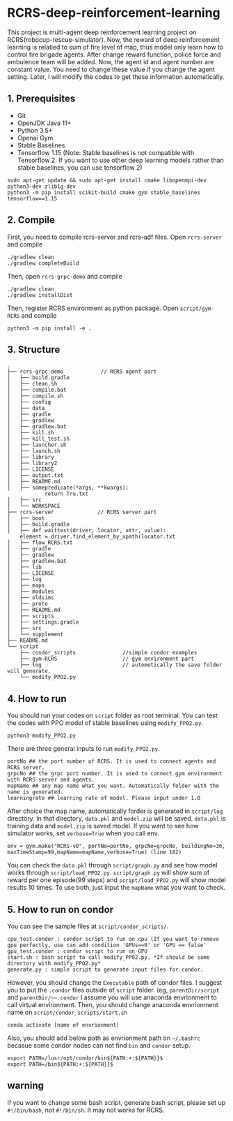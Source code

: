 # RCRS-deep-reinforcement-learning
This project is multi-agent deep reinforcement learning project on RCRS(robocup-rescue-simulator).
Now, the reward of deep reinforcement learning is relatied to sum of fire level of map, thus model only learn how to control fire brigade agents. After change reward function, police force and ambulence team will be added.
Now, the agent id and agent number are constant value. You need to change these value if you change the agent setting. Later, I will modify the codes to get these information automatically. 


## 1. Prerequisites
* Git
* OpenJDK Java 11+
* Python 3.5+
* Openai Gym
* Stable Baselines
* Tensorflow 1.15 (Note: Stable baselines is not compatible with Tensorflow 2. If you want to use other deep learning models rather than stable baselines, you can use tensorflow 2)
```
sudo apt-get update && sudo apt-get install cmake libopenmpi-dev python3-dev zlib1g-dev
python3 -m pip install scikit-build cmake gym stable_baselines tensorflow==1.15 
```
## 2. Compile
First, you need to compile rcrs-server and rcrs-adf files. Open `rcrs-server` and compile
```
./gradlew clean
./gradlew completeBuild
```
Then, open `rcrs-grpc-demo` and compile
```
./gradlew clean
./gradlew installDist
```
Then, register RCRS environment as python package. Open `script/gym-RCRS` and compile
```
python3 -m pip install -e .
```
## 3. Structure
```
.
├── rcrs-grpc-demo            // RCRS agent part
│   ├── build.gradle
│   ├── clean.sh
│   ├── compile.bat
│   ├── compile.sh
│   ├── config
│   ├── data
│   ├── gradle
│   ├── gradlew
│   ├── gradlew.bat
│   ├── kill.sh
│   ├── kill_test.sh
│   ├── launcher.sh
│   ├── launch.sh
│   ├── library
│   ├── library2
│   ├── LICENSE
│   ├── output.txt
│   ├── README.md
│   ├── somepredicate(*args, **kwargs):
            return Tru.txt
│   ├── src
│   └── WORKSPACE
├── rcrs-server              // RCRS server part
│   ├── boot
│   ├── build.gradle
│   ├── def waittest(driver, locator, attr, value):
    element = driver.find_element_by_xpath(locator.txt
│   ├── flow_RCRS.txt
│   ├── gradle
│   ├── gradlew
│   ├── gradlew.bat
│   ├── lib
│   ├── LICENSE
│   ├── log
│   ├── maps
│   ├── modules
│   ├── oldsims
│   ├── proto
│   ├── README.md
│   ├── scripts
│   ├── settings.gradle
│   ├── src
│   └── supplement
├── README.md
└── script
    ├── condor_scripts               //simple condor examples
    ├── gym-RCRS                     // gym environment part
    ├── log                          // autometically the save folder will generate. 
    └── modify_PPO2.py
```

## 4. How to run
You should run your codes on `script` folder as root terminal. 
You can test the codes with PPO model of stable baselines using `modify_PPO2.py`.
```
python3 modify_PPO2.py
```
There are three general inputs to run `modify_PPO2.py`.
```
portNo ## the port number of RCRS. It is used to connect agents and RCRS server. 
grpcNo ## the grpc port number. It is used to connect gym environment with RCRS server and agents.
mapName ## any map name what you want. Automatically folder with the name is generated.  
learningrate ## learning rate of model. Please input under 1.0 
```
After choice the map name, automatically forder is generated in `script/log` directory. 
In that directory, `data.pkl` and `model.zip` will be saved. `data.pkl` is training data and `model.zip` is saved model. 
If you want to see how simulator works, set `verbose=True` when you call env.
```
env = gym.make("RCRS-v0", portNo=portNo, grpcNo=grpcNo, buildingNo=36, maxTimeStamp=99,mapName=mapName,verbose=True) (line 182)
```
You can check the `data.pkl` through `script/graph.py` and see how model works through `script/load_PPO2.py`.
`script/graph.py` will show sum of reward per one episode(99 steps) and `script/load_PPO2.py` will show model results 10 times.
To use both, just input the `mapName` what you want to check. 


## 5. How to run on condor

You can see the sample files at `script/condor_scripts/`. 
```
cpu_test.condor : condor script to run on cpu (If you want to remove gpu perfectly, use can add condition 'GPUs==0' or 'GPU == false'
gpu_test.condor : condor script to run on GPU
start.sh : bash script to call modify_PPO2.py. *If should be same directory with modify_PPO2.py*
generate.py : simple script to generate input files for condor.
```

However, you should change the `Executable` path of condor files. I suggest you to put the `.condor` files outside of `script` folder. (eg, `parentDir/script` and `parentDir/~~.condor`
I assume you will use anaconda envrionment to call virtual environment. Then, you should change anaconda envrionment name on `script/condor_scripts/start.sh`
```
conda activate [name of envrionment]
```

Also, you should add below path as envrionment path on `~/.bashrc` becasue some condor nodes can not find `bin` and `condor` setup.
```
export PATH=/lusr/opt/condor/bin${PATH:+:${PATH}}$
export PATH=/bin${PATH:+:${PATH}}$
```
## warning
If you want to change some bash script, generate bash script, please set up `#!/bin/bash`, not `#!/bin/sh`. It may not works for RCRS.
